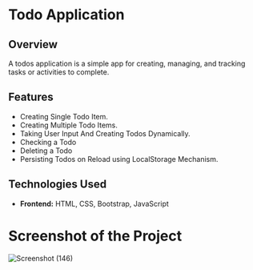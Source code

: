 # Todo Application

## Overview
A todos application is a simple app for creating, managing, and tracking tasks or activities to complete.

## Features
- Creating Single Todo Item.
- Creating Multiple Todo Items.
- Taking User Input And Creating Todos Dynamically.
- Checking a Todo
- Deleting  a Todo
- Persisting Todos on Reload using LocalStorage Mechanism.

## Technologies Used
- **Frontend:** HTML, CSS, Bootstrap, JavaScript

# Screenshot of the Project

![Screenshot (146)](https://github.com/user-attachments/assets/c3cd792c-dbae-4650-8c2a-e507bdb80226)



